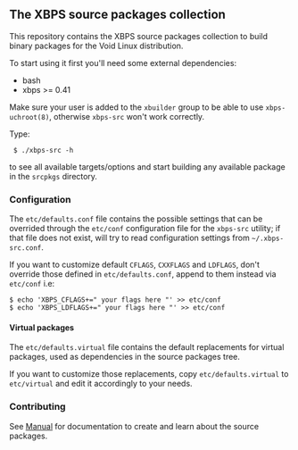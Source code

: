 ## The XBPS source packages collection

This repository contains the XBPS source packages collection to build binary packages
for the Void Linux distribution.

To start using it first you'll need some external dependencies:

- bash
- xbps >= 0.41

Make sure your user is added to the `xbuilder` group to be able to use `xbps-uchroot(8)`,
otherwise `xbps-src` won't work correctly.

Type:

     $ ./xbps-src -h

to see all available targets/options and start building any available package
in the `srcpkgs` directory.

### Configuration

The `etc/defaults.conf` file contains the possible settings that can be overrided
through the `etc/conf` configuration file for the `xbps-src` utility; if that file
does not exist, will try to read configuration settings from `~/.xbps-src.conf`.

If you want to customize default `CFLAGS`, `CXXFLAGS` and `LDFLAGS`, don't override
those defined in `etc/defaults.conf`, append to them instead via `etc/conf` i.e:

    $ echo 'XBPS_CFLAGS+=" your flags here "' >> etc/conf
    $ echo 'XBPS_LDFLAGS+=" your flags here "' >> etc/conf

#### Virtual packages

The `etc/defaults.virtual` file contains the default replacements for virtual packages,
used as dependencies in the source packages tree.

If you want to customize those replacements, copy `etc/defaults.virtual` to `etc/virtual`
and edit it accordingly to your needs.

### Contributing

See [Manual](https://github.com/voidlinux/xbps-packages/blob/master/Manual.md)
for documentation to create and learn about the source packages.
